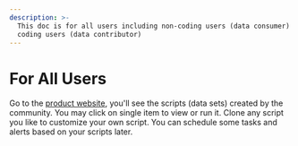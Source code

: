 ```yaml
---
description: >-
  This doc is for all users including non-coding users (data consumer) and
  coding users (data contributor)
---
```


# For All Users

Go to the [product website](https://compassdao.com/), you'll see the scripts (data sets) created by the community. You may click on single item to view or run it. Clone any script you like to customize your own script. You can schedule some tasks and alerts based on your scripts later.
